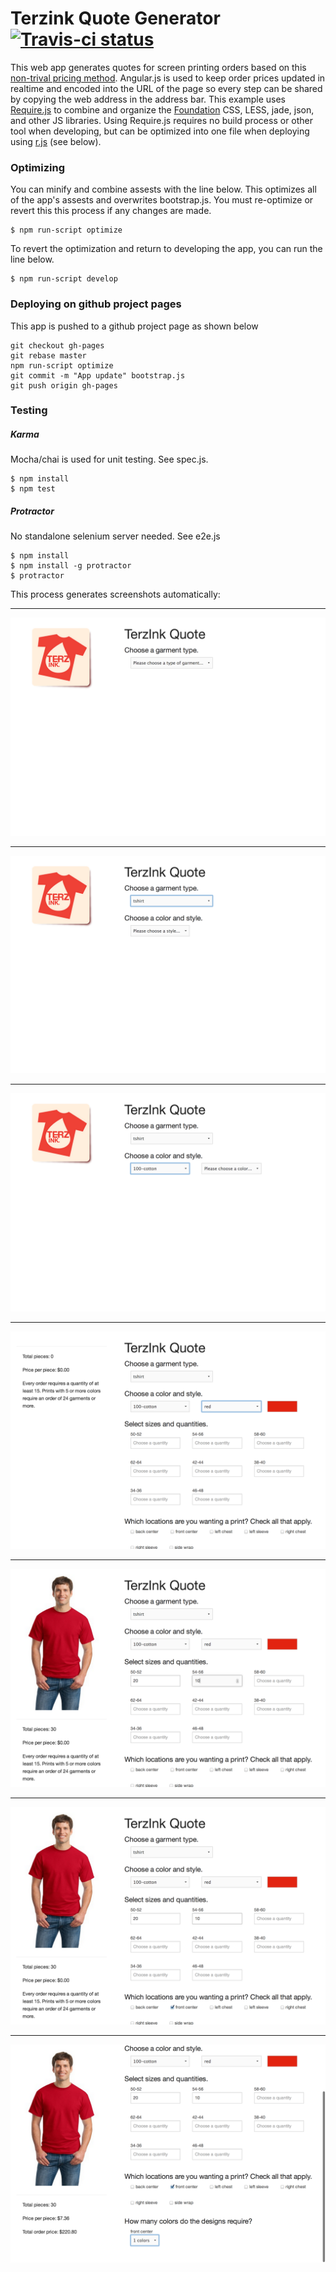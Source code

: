 # Terzink Quote Generator [![Travis-ci status](https://travis-ci.org/sfarthin/terzink-quote.svg)](https://travis-ci.org/sfarthin/terzink-quote)

This web app generates quotes for screen printing orders based on this [non-trival pricing method](http://www.terzink.com/#!getta-quote/c3xu). Angular.js is used to keep order prices updated in realtime and encoded into the URL of the page so every step can be shared by copying the web address in the address bar. This example uses [Require.js](http://requirejs.org/) to combine and organize the [Foundation](http://foundation.zurb.com/) CSS, LESS, jade, json, and other JS libraries. Using Require.js requires no build process or other tool when developing, but can be optimized into one file when deploying using [r.js](http://requirejs.org/docs/optimization.html) (see below).


### Optimizing

You can minify and combine assests with the line below. This optimizes all of the app's assests and overwrites bootstrap.js. You must re-optimize or revert this this process if any changes are made.

	$ npm run-script optimize

To revert the optimization and return to developing the app, you can run the line below.

	$ npm run-script develop


### Deploying on github project pages

This app is pushed to a github project page as shown below

	git checkout gh-pages 
	git rebase master
	npm run-script optimize
	git commit -m "App update" bootstrap.js
	git push origin gh-pages 

### Testing

##### Karma

Mocha/chai is used for unit testing. See spec.js.

	$ npm install
	$ npm test

##### Protractor

No standalone selenium server needed. See e2e.js

	$ npm install
	$ npm install -g protractor
	$ protractor

This process generates screenshots automatically:

* * * 
![](https://raw.githubusercontent.com/sfarthin/terzink-quote/master/screenshots/1-start.png)
* * * 
![](https://raw.githubusercontent.com/sfarthin/terzink-quote/master/screenshots/2-garment.png)
* * * 
![](https://raw.githubusercontent.com/sfarthin/terzink-quote/master/screenshots/3-type.png)
* * * 
![](https://raw.githubusercontent.com/sfarthin/terzink-quote/master/screenshots/4-color.png)
* * * 
![](https://raw.githubusercontent.com/sfarthin/terzink-quote/master/screenshots/5-quantity.png)
* * * 
![](https://raw.githubusercontent.com/sfarthin/terzink-quote/master/screenshots/6-placement.png)
* * * 
![](https://raw.githubusercontent.com/sfarthin/terzink-quote/master/screenshots/7-number-of-colors.png)
